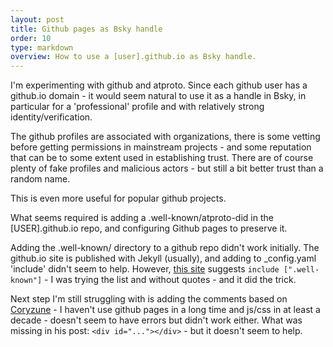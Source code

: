 ```yaml
---
layout: post
title: Github pages as Bsky handle 
order: 10
type: markdown
overview: How to use a [user].github.io as Bsky handle.
---
```


I'm experimenting with github and atproto. Since each github user has a github.io 
domain - it would seem natural to use it as a handle in Bsky, in particular for a 'professional' profile and with relatively strong identity/verification.

The github profiles are associated with organizations, there is some vetting before getting permissions in mainstream projects - and some reputation that can be to some extent used in establishing trust. There are of course plenty of fake profiles and malicious actors - but still a bit better trust than a random name.

This is even more useful for popular github projects.

What seems required is adding a .well-known/atproto-did in the [USER].github.io repo,
and configuring Github pages to preserve it.

Adding the .well-known/ directory to a github repo didn't work initially. The github.io site is published with Jekyll (usually), and adding to _config.yaml 'include' didn't seem to help. However, [this site](https://github.com/wojtek-kalicinski/wojtek-kalicinski.github.io) suggests `include [".well-known"]` - I was trying the list and without quotes - and it did the trick.


Next step I'm still struggling with is adding the comments based on [Coryzune](https://www.coryzue.com/writing/bluesky-comments/) - I haven't use github pages in a long time and js/css in at least a decade - doesn't seem to have errors but didn't work either. What was missing in his post: `<div id="..."></div>` - but it doesn't seem to help.


<div id="bluesky-comments"></div>

<script src="https://unpkg.com/react@18/umd/react.production.min.js" crossorigin></script>
<script src="https://unpkg.com/react-dom@18/umd/react-dom.production.min.js" crossorigin></script>
<script src="https://unpkg.com/bluesky-comments@0.4.0/dist/bluesky-comments.umd.js" crossorigin></script>
<script>
        document.addEventListener('DOMContentLoaded', function() {
                console.log("Loaded bsky");
                initBlueskyComments('bluesky-comments', 'costinm.bsky.social');
        });
</script>
